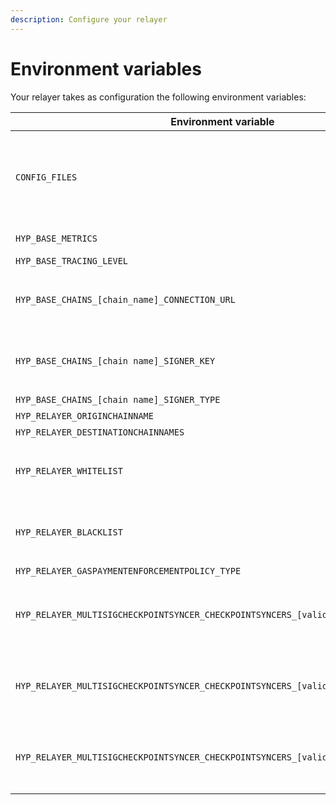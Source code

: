 ```yaml
---
description: Configure your relayer
---
```


# Environment variables

Your relayer takes as configuration the following environment variables:

| Environment variable                                                                | Description                                                                                                                                                                                                                                                                                                                                                                                                                                                                                                                                                  |
| ----------------------------------------------------------------------------------- | ------------------------------------------------------------------------------------------------------------------------------------------------------------------------------------------------------------------------------------------------------------------------------------------------------------------------------------------------------------------------------------------------------------------------------------------------------------------------------------------------------------------------------------------------------------ |
| `CONFIG_FILES`                                                                      | <p>A comma-separated list of paths for the config files to use. Generally, you will want to use the <a href="https://github.com/hyperlane-xyz/hyperlane-monorepo/tree/main/rust/config">base config file</a> for a given environment which is stored at either <code>./config/testnet3/testnet3_config.json</code> or <code>./config/mainnet2/mainnet2_config.json</code></p><p></p><p>If you want support your own chain that you <a href="../deployers.md">permissionlessly deployed</a>, you specify the path to that agent config file here as well.</p> |
| `HYP_BASE_METRICS`                                                                  | Set to `9090`, or any other port number you wish to expose Prometheus metrics on. Not specifying a value will result in metrics not being exposed.                                                                                                                                                                                                                                                                                                                                                                                                           |
| `HYP_BASE_TRACING_LEVEL`                                                            | Specifies the log level, set to `info`                                                                                                                                                                                                                                                                                                                                                                                                                                                                                                                       |
| `HYP_BASE_CHAINS_[chain_name]_CONNECTION_URL`                                       | <p>An RPC url for <code>chain_name</code>, e.g. <code>HYP_BASE_CHAINS_ETHEREUM_CONNECTION_URL</code><br><br><strong>Relayers must set multiple connection URLs, one for the origin chain and one for each destination chain.</strong><br><strong></strong></p>                                                                                                                                                                                                                                                                                               |
| `HYP_BASE_CHAINS_[chain name]_SIGNER_KEY`                                           | <p>A hexadecimal private key used to sign transactions for <code>chain_name</code>, e.g. <code>HYP_BASE_SIGNERS_ETHEREUM_KEY</code><br><br><strong>Relayers must set one signing key for each destination chain.</strong></p>                                                                                                                                                                                                                                                                                                                                |
| `HYP_BASE_CHAINS_[chain name]_SIGNER_TYPE`                                          | Set to `hexKey`                                                                                                                                                                                                                                                                                                                                                                                                                                                                                                                                              |
| `HYP_RELAYER_ORIGINCHAINNAME`                                                       | The name of the origin chain to relay messages from (e.g. `ethereum`)                                                                                                                                                                                                                                                                                                                                                                                                                                                                                        |
| `HYP_RELAYER_DESTINATIONCHAINNAMES`                                                 | Comma separated names of the destination chains to relay messages to (e.g. `polygon,avalanche`)                                                                                                                                                                                                                                                                                                                                                                                                                                                              |
| `HYP_RELAYER_WHITELIST`                                                             | <p>An optional whitelist. The relayer will only relay messages that match this whitelist. <br><br>See <a data-mention href="message-filtering.md">message-filtering.md</a>for more info.<br></p>                                                                                                                                                                                                                                                                                                                                                             |
| `HYP_RELAYER_BLACKLIST`                                                             | <p>An optional blacklist. The relayer will not relay messages that match this blacklist. <br><br>See <a data-mention href="message-filtering.md">message-filtering.md</a>for more info.</p>                                                                                                                                                                                                                                                                                                                                                                  |
| `HYP_RELAYER_GASPAYMENTENFORCEMENTPOLICY_TYPE`                                      | Set to `none`. The relayer will process all messages that fit the filtering criteria.                                                                                                                                                                                                                                                                                                                                                                                                                                                                        |
| `HYP_RELAYER_MULTISIGCHECKPOINTSYNCER_CHECKPOINTSYNCERS_[validator_address]_TYPE`   | <p>The storage modality for an origin chain validator, e.g. <code>HYP_RELAYER_MULTISIGCHECKPOINTSYNCER_CHECKPOINTSYNCERS_0x70997970c51812dc3a010c7d01b50e0d17dc79c8_BUCKET</code><br><br>Set to <code>s3</code></p>                                                                                                                                                                                                                                                                                                                                          |
| `HYP_RELAYER_MULTISIGCHECKPOINTSYNCER_CHECKPOINTSYNCERS_[validator_address]_BUCKET` | <p>The AWS S3 bucket name for an origin chain validator, e.g. <code>HYP_RELAYER_MULTISIGCHECKPOINTSYNCER_CHECKPOINTSYNCERS_0x70997970c51812dc3a010c7d01b50e0d17dc79c8_BUCKET</code><br><br><strong>Relayers must set multiple buckets, one for each origin chain validator that they wish to support.</strong></p>                                                                                                                                                                                                                                           |
| `HYP_RELAYER_MULTISIGCHECKPOINTSYNCER_CHECKPOINTSYNCERS_[validator_address]_REGION` | <p>The AWS S3 region for an origin chain validator, e.g. <code>HYP_RELAYER_MULTISIGCHECKPOINTSYNCER_CHECKPOINTSYNCERS_0x70997970c51812dc3a010c7d01b50e0d17dc79c8_REGION</code><br><br><strong>Relayers must set multiple regions, one for each origin chain validator that they wish to support.</strong></p>                                                                                                                                                                                                                                                |

